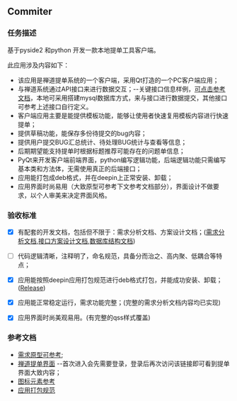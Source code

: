 ## Commiter
### 任务描述


基于pyside2 和python 开发一款本地提单工具客户端。

此应用涉及内容如下：

- 该应用是禅道提单系统的一个客户端，采用Qt打造的一个PC客户端应用；
- 与禅道系统通过API接口来进行数据交互；--关键接口信息样例，[可点击参考文档](https://github.com/babyfengfjx/coding-quarter/blob/master/2.%E8%BF%9B%E9%98%B6%E9%9A%BE%E5%BA%A6/%E6%8F%90%E5%8D%95%E5%B7%A5%E5%85%B7/%E7%A6%85%E9%81%93API%E6%8E%A5%E5%8F%A3%E4%BF%A1%E6%81%AF.md)，本地可采用搭建mysql数据库方式，来与接口进行数据提交，其他接口可参考上述接口自行定义。
- 客户端应用主要是能提供模板功能，能够让使用者快速复用模板内容进行快速提单；
- 提供草稿功能，能保存多份待提交的bug内容；
- 提供用户提交BUG汇总统计、待处理BUG统计与查看等信息；
- 后期期望能支持提单时根据标题推荐可能存在的问题单信息；
- PyQt来开发客户端前端界面，python编写逻辑功能，后端逻辑功能只需编写基本类和方法体，无需使用真正的后端接口；
- 应用能打包成deb格式，并在deepin上正常安装、卸载；
- 应用界面时尚易用（大致原型可参考下文参考文档部分），界面设计不做要求，以个人审美来决定界面风格。


### 验收标准

   
- [x] 有配套的开发文档，包括但不限于：需求分析文档、方案设计文档；([需求分析文档](docs/%E9%9C%80%E6%B1%82%E5%88%86%E6%9E%90.md),[接口方案设计文档](docs/%E6%8E%A5%E5%8F%A3%E6%96%B9%E6%A1%88%E8%AE%BE%E8%AE%A1.md),[数据库结构文档](docs/%E6%95%B0%E6%8D%AE%E5%BA%93%E8%AE%BE%E8%AE%A1.md))
- [ ] 代码逻辑清晰，注释明了，命名规范，具备分而治之、高内聚、低耦合等特点；
- [x] 应用能按照deepin应用打包规范进行deb格式打包，并能成功安装、卸载；([Release](https://github.com/ambition-echo/committer/releases))
- [x] 应用能正常稳定运行，需求功能完整；(完整的需求分析文档内容均已实现)
- [x] 应用界面时尚美观易用。(有完整的qss样式覆盖)


### 参考文档

- [需求原型可参考](https://app.mockplus.cn/s/jKro-S8ne);
- [禅道提单界面](https://demo16.zentao.net/bug-create-27-0-moduleID=0.html?tid=fpdtppru) --首次进入会先需要登录，登录后再次访问该链接即可看到提单界面大致内容；
- [图标元素参考](https://www.iconfont.cn/)
- [应用打包规范](https://doc.chinauos.com/content/M7kCi3QB_uwzIp6HyF5J)